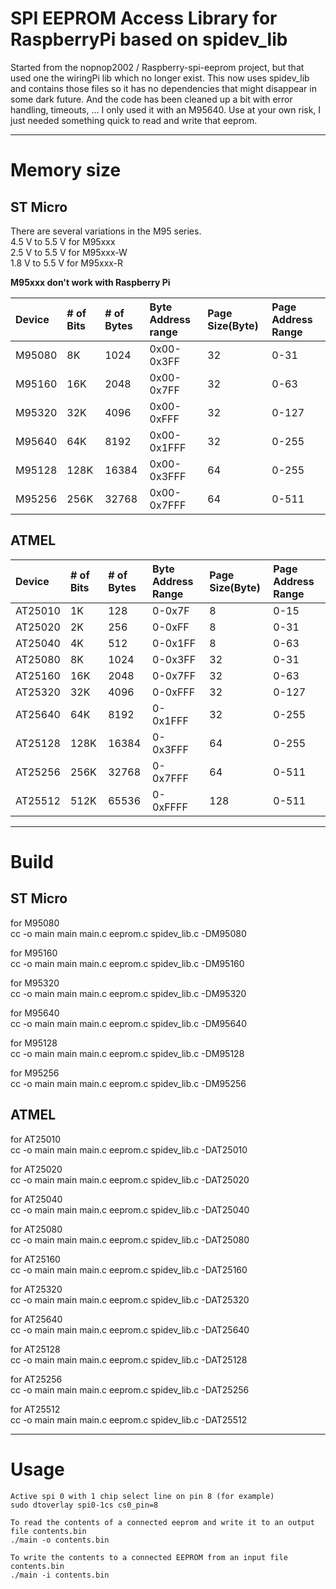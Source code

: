 # SPI EEPROM Access Library for RaspberryPi based on spidev_lib

Started from the nopnop2002 / Raspberry-spi-eeprom project, but that used one the wiringPi lib which no longer exist.
This now uses spidev_lib and contains those files so it has no dependencies that might disappear in some dark future.
And the code has been cleaned up a bit with error handling, timeouts, ... 
I only used it with an M95640.
Use at your own risk, I just needed something quick to read and write that eeprom. 

---

# Memory size

## ST Micro   
There are several variations in the M95 series.   
4.5 V to 5.5 V for M95xxx   
2.5 V to 5.5 V for M95xxx-W   
1.8 V to 5.5 V for M95xxx-R   

__M95xxx don't work with Raspberry Pi__

|Device|# of Bits|# of Bytes|Byte Address range|Page Size(Byte)|Page Address Range|
|:---|:---|:---|:---|:---|:---|
|M95080|8K|1024|0x00-0x3FF|32|0-31|
|M95160|16K|2048|0x00-0x7FF|32|0-63|
|M95320|32K|4096|0x00-0xFFF|32|0-127|
|M95640|64K|8192|0x00-0x1FFF|32|0-255|
|M95128|128K|16384|0x00-0x3FFF|64|0-255|
|M95256|256K|32768|0x00-0x7FFF|64|0-511|

## ATMEL   

|Device|# of Bits|# of Bytes|Byte Address Range|Page Size(Byte)|Page Address Range|
|:---|:---|:---|:---|:---|:---|
|AT25010|1K|128|0-0x7F|8|0-15|
|AT25020|2K|256|0-0xFF|8|0-31|
|AT25040|4K|512|0-0x1FF|8|0-63|
|AT25080|8K|1024|0-0x3FF|32|0-31|
|AT25160|16K|2048|0-0x7FF|32|0-63|
|AT25320|32K|4096|0-0xFFF|32|0-127|
|AT25640|64K|8192|0-0x1FFF|32|0-255|
|AT25128|128K|16384|0-0x3FFF|64|0-255|
|AT25256|256K|32768|0-0x7FFF|64|0-511|
|AT25512|512K|65536|0-0xFFFF|128|0-511|

---

# Build

## ST Micro   
for M95080   
cc -o main main main.c eeprom.c spidev_lib.c -DM95080

for M95160   
cc -o main main main.c eeprom.c spidev_lib.c -DM95160

for M95320   
cc -o main main main.c eeprom.c spidev_lib.c -DM95320

for M95640   
cc -o main main main.c eeprom.c spidev_lib.c -DM95640

for M95128   
cc -o main main main.c eeprom.c spidev_lib.c -DM95128

for M95256   
cc -o main main main.c eeprom.c spidev_lib.c -DM95256

## ATMEL   
for AT25010   
cc -o main main main.c eeprom.c spidev_lib.c -DAT25010

for AT25020   
cc -o main main main.c eeprom.c spidev_lib.c -DAT25020

for AT25040   
cc -o main main main.c eeprom.c spidev_lib.c -DAT25040

for AT25080   
cc -o main main main.c eeprom.c spidev_lib.c -DAT25080

for AT25160   
cc -o main main main.c eeprom.c spidev_lib.c -DAT25160

for AT25320   
cc -o main main main.c eeprom.c spidev_lib.c -DAT25320

for AT25640   
cc -o main main main.c eeprom.c spidev_lib.c -DAT25640

for AT25128   
cc -o main main main.c eeprom.c spidev_lib.c -DAT25128

for AT25256   
cc -o main main main.c eeprom.c spidev_lib.c -DAT25256

for AT25512   
cc -o main main main.c eeprom.c spidev_lib.c -DAT25512


---

# Usage

```
Active spi 0 with 1 chip select line on pin 8 (for example)
sudo dtoverlay spi0-1cs cs0_pin=8 

To read the contents of a connected eeprom and write it to an output file contents.bin
./main -o contents.bin 

To write the contents to a connected EEPROM from an input file contents.bin
./main -i contents.bin 

```
